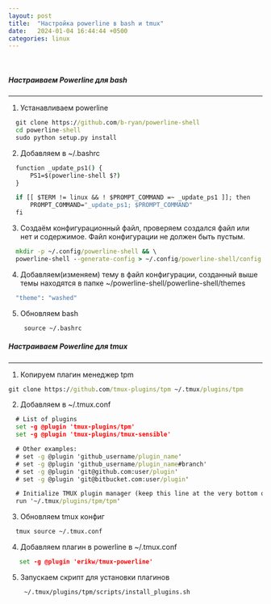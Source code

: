 ```yaml
---
layout: post
title:  "Настройка powerline в bash и tmux"
date:   2024-01-04 16:44:44 +0500
categories: linux
---
```

<BR>

##### Настраиваем Powerline для bash
---

1) Устанавливаем powerline
  ```cmd
    git clone https://github.com/b-ryan/powerline-shell
    cd powerline-shell
    sudo python setup.py install
  ```
2) Добавляем в ~/.bashrc
  ```cmd
    function _update_ps1() {
        PS1=$(powerline-shell $?)
    }

    if [[ $TERM != linux && ! $PROMPT_COMMAND =~ _update_ps1 ]]; then
        PROMPT_COMMAND="_update_ps1; $PROMPT_COMMAND"
    fi
  ```
3) Создаём конфигурационный файл, проверяем создался файл или нет и содержимое.
   Файл конфигурации не должен быть пустым.
  ```cmd
    mkdir -p ~/.config/powerline-shell && \
    powerline-shell --generate-config > ~/.config/powerline-shell/config.json
  ```
4) Добавляем(изменяем) тему в файл конфигурации, созданный выше
   темы находятся в папке ~/powerline-shell/powerline-shell/themes
  ```cmd
    "theme": "washed"
  ```
5) Обновляем bash
   ```cmd
    source ~/.bashrc
   ```
  

##### Настраиваем Powerline для tmux
---

1) Копируем плагин менеджер tpm
  ```cmd
git clone https://github.com/tmux-plugins/tpm ~/.tmux/plugins/tpm
```
2) Добавляем в ~/.tmux.conf
  ```cmd
    # List of plugins
    set -g @plugin 'tmux-plugins/tpm'
    set -g @plugin 'tmux-plugins/tmux-sensible'

    # Other examples:
    # set -g @plugin 'github_username/plugin_name'
    # set -g @plugin 'github_username/plugin_name#branch'
    # set -g @plugin 'git@github.com:user/plugin'
    # set -g @plugin 'git@bitbucket.com:user/plugin'

    # Initialize TMUX plugin manager (keep this line at the very bottom of tmux.conf)
    run '~/.tmux/plugins/tpm/tpm'
  ```
3) Обновляем tmux конфиг
```cmd
  tmux source ~/.tmux.conf
```
4) Добавляем плагин в powerline в ~/.tmux.conf
```cmd
   set -g @plugin 'erikw/tmux-powerline'
```
5) Запускаем скрипт для установки плагинов
   ```cmd
    ~/.tmux/plugins/tpm/scripts/install_plugins.sh
  ```